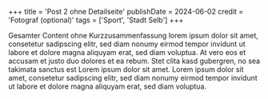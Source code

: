 +++
title = 'Post 2 ohne Detailseite'
publishDate = 2024-06-02
credit = 'Fotograf (optional)'
tags = ['Sport', 'Stadt Selb']
+++

Gesamter Content ohne Kurzzusammenfassung lorem ipsum dolor sit amet, consetetur sadipscing elitr, sed diam nonumy eirmod tempor invidunt ut labore et dolore magna aliquyam erat, sed diam voluptua. At vero eos et accusam et justo duo dolores et ea rebum. Stet clita kasd gubergren, no sea takimata sanctus est Lorem ipsum dolor sit amet. Lorem ipsum dolor sit amet, consetetur sadipscing elitr, sed diam nonumy eirmod tempor invidunt ut labore et dolore magna aliquyam erat, sed diam voluptua.